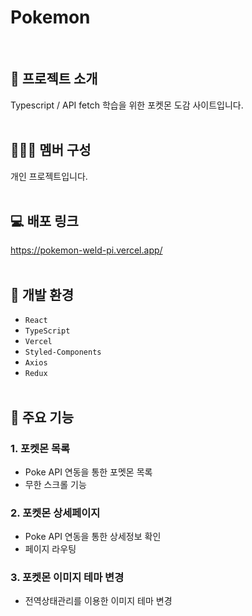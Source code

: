 # Pokemon
<br />

## 📃 프로젝트 소개
  Typescript / API fetch 학습을 위한 포켓몬 도감 사이트입니다.
<br /><br />

## 🧑‍🤝‍🧑 멤버 구성
  개인 프로젝트입니다.
<br /><br />

## 💻 배포 링크
  https://pokemon-weld-pi.vercel.app/
<br /><br />

## 🔎 개발 환경
  - `React`
  - `TypeScript`
  - `Vercel`
  - `Styled-Components`
  - `Axios`
  - `Redux`
<br /><br />

## 📣 주요 기능

### 1. 포켓몬 목록
  - Poke API 연동을 통한 포멧몬 목록
  - 무한 스크롤 기능
    
### 2. 포켓몬 상세페이지
  - Poke API 연동을 통한 상세정보 확인
  - 페이지 라우팅

### 3. 포켓몬 이미지 테마 변경
  - 전역상태관리를 이용한 이미지 테마 변경
<br /><br />
